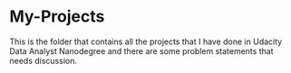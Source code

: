 # My-Projects
This is the folder that contains all the projects that I have done in Udacity Data Analyst Nanodegree and there are some problem statements that needs discussion. 
